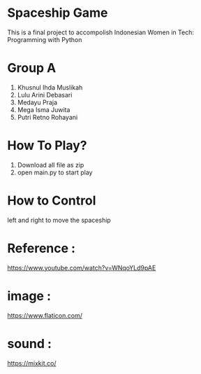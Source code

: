 # Spaceship Game
This is a final project to accompolish Indonesian Women in Tech: Programming with Python 
# Group A
1. Khusnul Ihda Muslikah
2. Lulu Arini Debasari
3. Medayu Praja
4. Mega Isma Juwita
5. Putri Retno Rohayani
# How To Play?
1. Download all file as zip
2. open main.py to start play
# How to Control
left and right to move the spaceship
# Reference : 
https://www.youtube.com/watch?v=WNqoYLd9pAE
# image : 
https://www.flaticon.com/
# sound :
https://mixkit.co/

